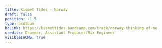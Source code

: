 ```yaml
---
title: Kismet Tides - Norway
draft: false
position: -1.5
type: bcAlbum
bcLink: https://kismettides.bandcamp.com/track/norway-thinking-of-me
credits: Drummer, Assistant Producer/Mix Engineer
visibleInCMS: true
---
```

